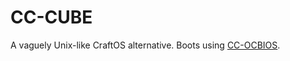 # CC-CUBE

A vaguely Unix-like CraftOS alternative. Boots using [CC-OCBIOS](https://github.com/ocawesome101/cc-ocbios).
